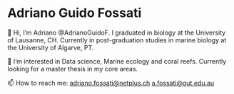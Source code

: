 # Adriano Guido Fossati

👋 Hi, I’m Adriano @AdrianoGuidoF. I graduated in biology at the University of Lausanne, CH. Currently in post-graduation studies in marine biology at the University of Algarve, PT. 

👀 I’m interested in Data science, Marine ecology and coral reefs. Currently looking for a master thesis in my core areas. 

📫 How to reach me:
adriano.fossati@netplus.ch 
a.fossati@qut.edu.au

<!---
AdrianoGuidoF/AdrianoGuidoF is a ✨ special ✨ repository because its `README.md` (this file) appears on your GitHub profile.
You can click the Preview link to take a look at your changes.
--->
